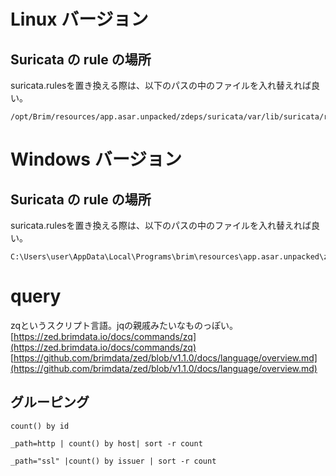 # Linux バージョン
## Suricata の rule の場所
suricata.rulesを置き換える際は、以下のパスの中のファイルを入れ替えれば良い。
```
/opt/Brim/resources/app.asar.unpacked/zdeps/suricata/var/lib/suricata/rules
```
# Windows バージョン
## Suricata の rule の場所
suricata.rulesを置き換える際は、以下のパスの中のファイルを入れ替えれば良い。
```
C:\Users\user\AppData\Local\Programs\brim\resources\app.asar.unpacked\zdeps\suricata\var\lib\suricata\rules
```

# query
zqというスクリプト言語。jqの親戚みたいなものっぽい。  
[https://zed.brimdata.io/docs/commands/zq](https://zed.brimdata.io/docs/commands/zq)  
[https://github.com/brimdata/zed/blob/v1.1.0/docs/language/overview.md](https://github.com/brimdata/zed/blob/v1.1.0/docs/language/overview.md)  

## グルーピング
```
count() by id
```
```
_path=http | count() by host| sort -r count
```
```
_path="ssl" |count() by issuer | sort -r count
```
